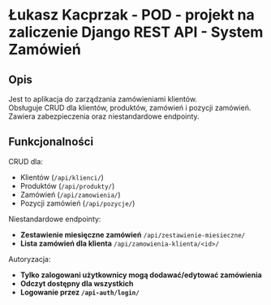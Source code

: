 # Łukasz Kacprzak - POD - projekt na zaliczenie Django REST API - System Zamówień

## Opis
Jest to aplikacja do zarządzania zamówieniami klientów.  
Obsługuje CRUD dla klientów, produktów, zamówień i pozycji zamówień.  
Zawiera zabezpieczenia oraz niestandardowe endpointy.

## Funkcjonalności
CRUD dla:
- Klientów (`/api/klienci/`)
- Produktów (`/api/produkty/`)
- Zamówień (`/api/zamowienia/`)
- Pozycji zamówień (`/api/pozycje/`)

Niestandardowe endpointy:
- **Zestawienie miesięczne zamówień** `/api/zestawienie-miesieczne/`
- **Lista zamówień dla klienta** `/api/zamowienia-klienta/<id>/`

Autoryzacja:
- **Tylko zalogowani użytkownicy mogą dodawać/edytować zamówienia**  
- **Odczyt dostępny dla wszystkich**  
- **Logowanie przez `/api-auth/login/`**